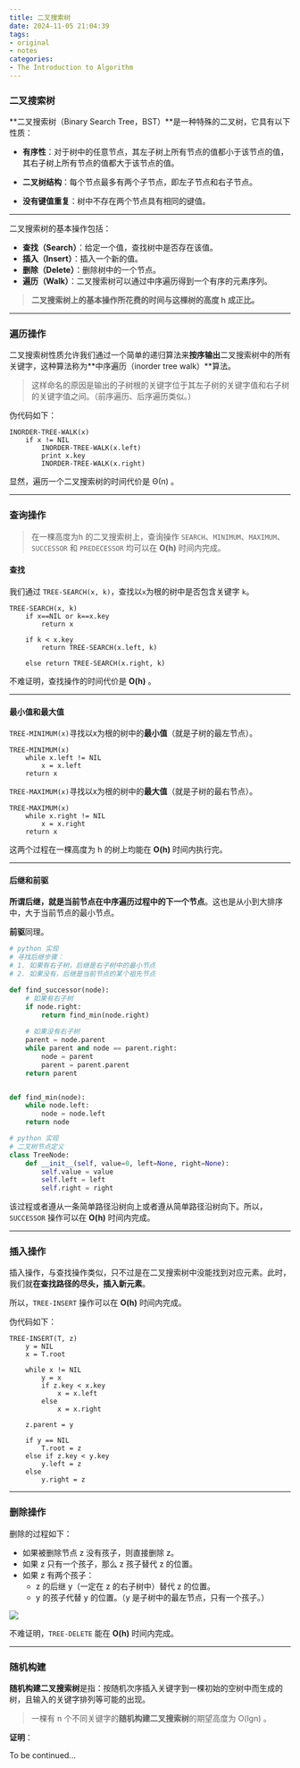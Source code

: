 ```yaml
---
title: 二叉搜索树
date: 2024-11-05 21:04:39
tags:
- original
- notes
categories:
- The Introduction to Algorithm
---
```


### 二叉搜索树

**二叉搜索树（Binary Search Tree，BST）**是一种特殊的二叉树，它具有以下性质：

- **有序性**：对于树中的任意节点，其左子树上所有节点的值都小于该节点的值，其右子树上所有节点的值都大于该节点的值。

- **二叉树结构**：每个节点最多有两个子节点，即左子节点和右子节点。

- **没有键值重复**：树中不存在两个节点具有相同的键值。

---

二叉搜索树的基本操作包括：

- **查找（Search）**：给定一个值，查找树中是否存在该值。
- **插入（Insert）**：插入一个新的值。
- **删除（Delete）**：删除树中的一个节点。
- **遍历（Walk）**：二叉搜索树可以通过中序遍历得到一个有序的元素序列。

> **二叉搜索树上的基本操作所花费的时间与这棵树的高度 h 成正比。**

---



### 遍历操作

二叉搜索树性质允许我们通过一个简单的递归算法来**按序输出**二叉搜索树中的所有关键字，这种算法称为**中序遍历（inorder tree walk）**算法。

> 这样命名的原因是输出的子树根的关键字位于其左子树的关键字值和右子树的关键字值之间。（前序遍历、后序遍历类似。）

伪代码如下：

```
INORDER-TREE-WALK(x)
	if x != NIL
    	INORDER-TREE-WALK(x.left)
        print x.key
        INORDER-TREE-WALK(x.right)
```

显然，遍历一个二叉搜索树的时间代价是 &Theta;(n) 。

---



### 查询操作

> 在一棵高度为h 的二叉搜索树上，查询操作 `SEARCH`、`MINIMUM`、`MAXIMUM`、`SUCCESSOR` 和 `PREDECESSOR` 均可以在 **O(h)** 时间内完成。

#### 查找

我们通过 `TREE-SEARCH(x, k)`，查找以`x`为根的树中是否包含关键字 `k`。

```
TREE-SEARCH(x, k)
	if x==NIL or k==x.key
		return x

	if k < x.key
		return TREE-SEARCH(x.left, k)

	else return TREE-SEARCH(x.right, k)
```

不难证明，查找操作的时间代价是 **O(h)** 。

---

#### 最小值和最大值

`TREE-MINIMUM(x)`寻找以x为根的树中的**最小值**（就是子树的最左节点）。

```
TREE-MINIMUM(x)
	while x.left != NIL
		x = x.left
	return x
```

`TREE-MAXIMUM(x)`寻找以x为根的树中的**最大值**（就是子树的最右节点）。

```
TREE-MAXIMUM(x)
	while x.right != NIL
		x = x.right
	return x
```

这两个过程在一棵高度为 h 的树上均能在 **O(h)** 时间内执行完。

---

#### 后继和前驱

**所谓后继，就是当前节点在中序遍历过程中的下一个节点**。这也是从小到大排序中，大于当前节点的最小节点。

**前驱**同理。

```python
# python 实现
# 寻找后继步骤：
# 1. 如果有右子树，后继是右子树中的最小节点
# 2. 如果没有，后继是当前节点的某个祖先节点

def find_successor(node):
    # 如果有右子树
    if node.right:
        return find_min(node.right)
    
    # 如果没有右子树
    parent = node.parent
    while parent and node == parent.right:
        node = parent
        parent = parent.parent
    return parent


def find_min(node):
    while node.left:
        node = node.left
    return node
```

```python
# python 实现
# 二叉树节点定义
class TreeNode:
    def __init__(self, value=0, left=None, right=None):
        self.value = value
        self.left = left
        self.right = right
```

该过程或者遵从一条简单路径沿树向上或者遵从简单路径沿树向下。所以，`SUCCESSOR` 操作可以在 **O(h)** 时间内完成。

---

### 插入操作

插入操作，与查找操作类似，只不过是在二叉搜索树中没能找到对应元素。此时，我们就**在查找路径的尽头，插入新元素**。

所以，`TREE-INSERT` 操作可以在 **O(h)** 时间内完成。

伪代码如下：

```
TREE-INSERT(T, z)
	y = NIL
	x = T.root

	while x != NIL
		y = x
		if z.key < x.key
			x = x.left
		else
			x = x.right

	z.parent = y

	if y == NIL
		T.root = z  
	else if z.key < y.key
	    y.left = z
	else
	    y.right = z
```

---

### 删除操作

删除的过程如下：

- 如果被删除节点 z 没有孩子，则直接删除 z。
- 如果 z 只有一个孩子，那么 z 孩子替代 z 的位置。
- 如果 z 有两个孩子：
  - z 的后继 y（一定在 z 的右子树中）替代 z 的位置。
  - y 的孩子代替 y 的位置。（y 是子树中的最左节点，只有一个孩子。）

![](https://ref.xht03.online/202411061545789.png)

不难证明，`TREE-DELETE` 能在 **O(h)** 时间内完成。

---

### 随机构建

**随机构建二叉搜索树**是指：按随机次序插入关键字到一棵初始的空树中而生成的树，且输入的关键字排列等可能的出现。

> 一棵有 n 个不同关键字的**随机构建二叉搜索树**的期望高度为 O(lgn) 。

**证明**：

To be continued...